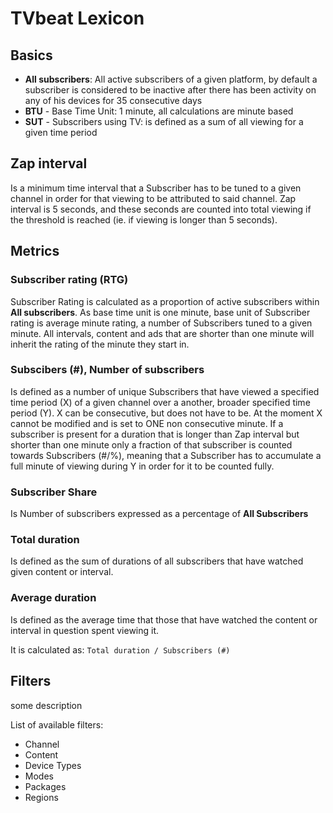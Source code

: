 # TVbeat Lexicon

## Basics

+ **All subscribers**: All active subscribers of a given platform, by default a subscriber is considered to be inactive after there has been activity on any of his devices for 35 consecutive days
+ **BTU** - Base Time Unit: 1 minute, all calculations are minute based
+ **SUT** - Subscribers using TV: is defined as a sum of all viewing for a given time period

## Zap interval
Is a minimum time interval that a Subscriber has to be tuned to a given channel in
order for that viewing to be attributed to said channel. Zap
interval is 5 seconds, and these seconds are counted into total viewing
if the threshold is reached (ie. if viewing is longer than 5 seconds).

## Metrics

### **Subscriber rating (RTG)**
Subscriber Rating is calculated as a proportion of active subscribers within **All subscribers**. As base time unit is one minute, base unit of Subscriber rating is average minute
rating, a number of Subscribers tuned to a given minute. All intervals, content and ads that are shorter than one minute will inherit the rating of the minute they start in.

### **Subscibers (#), Number of subscribers**
Is defined as a number of unique Subscribers that have viewed a specified time
period (X) of a given channel over a another, broader specified time period
(Y). X can be consecutive, but does not have to be. At the moment X cannot
be modified and is set to ONE non consecutive minute. If a subscriber is present for a duration that is longer than Zap interval but shorter than one minute only a fraction of that subscriber is counted towards Subscribers (#/%), meaning that a Subscriber has to accumulate a full minute of viewing during Y in order for it to be counted fully.

### **Subscriber Share**
Is Number of subscribers expressed as a percentage of **All Subscribers**

### **Total duration**
Is defined as the sum of durations of all subscribers that have watched
given content or interval.

### **Average duration**
Is defined as the average time that those that have watched the content or interval in
question spent viewing it. 

It is calculated as:
``` Total duration / Subscribers (#) ```

## Filters

some description

List of available filters: 
+ Channel
+ Content
+ Device Types
+ Modes
+ Packages
+ Regions
